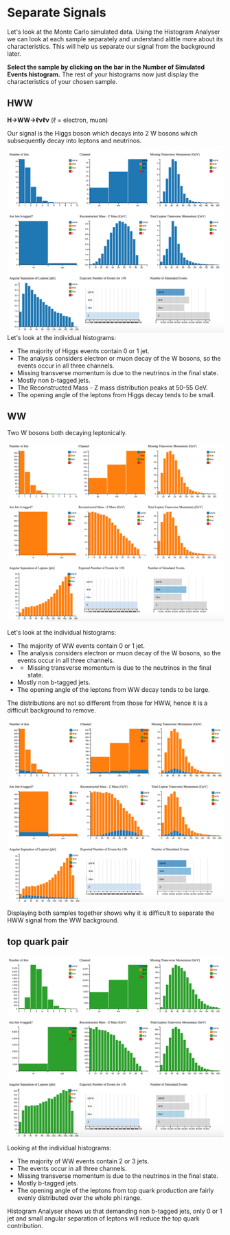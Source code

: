 
# Separate Signals

Let's look at the Monte Carlo simulated data.
Using the Histogram Analyser we can look at each sample separately and understand alittle more about its characteristics.  This will help us separate our signal from the background later.

**Select the sample by clicking on the bar in the Number of Simulated Events histogram.**  The rest of your histograms now just display the characteristics of your chosen sample.

## HWW

**H->WW->ℓνℓν** (ℓ = electron, muon)

Our signal is the  Higgs boson which decays into 2 W bosons which subsequently decay into leptons and neutrinos. 

![](pictures/separateSignals/HWW.png)
Let's look at the individual histograms:
* The majority of Higgs events contain 0 or 1 jet.
* The analysis considers electron or muon decay of the W bosons, so the events occur in all three channels.  
* Missing transverse momentum is due to the neutrinos in the final state.  
* Mostly non b-tagged jets.
* The Reconstructed Mass - Z mass distribution peaks at 50-55 GeV.
* The opening angle of the leptons from Higgs decay tends to be small.

## WW

Two W bosons both decaying leptonically.


![](pictures/separateSignals/WW.png)

Let's look at the individual histograms:
* The majority of WW events contain 0 or 1 jet.
* The analysis considers electron or muon decay of the W bosons, so the events occur in all three channels.  
* * Missing transverse momentum is due to the neutrinos in the final state.  
* Mostly non b-tagged jets.
* The opening angle of the leptons from WW decay tends to be large.

The distributions are not so different from those for HWW, hence it is a difficult background to remove.


![](pictures/separateSignals/HWW_WW.png)


Displaying both samples together shows why it is difficult to separate the HWW signal from the WW background.


## top quark pair


![](pictures/separateSignals/ttbar.png)



Looking at the individual histograms:
* The majority of WW events contain 2 or 3 jets.
* The events occur in all three channels.  
* Missing transverse momentum is due to the neutrinos in the final state.  
* Mostly b-tagged jets.  
* The opening angle of the leptons from top quark production are fairly evenly distributed over the whole phi range.

Histogram Analyser shows us that demanding non b-tagged jets, only 0 or 1 jet and small angular separation of leptons will reduce the top quark contribution.